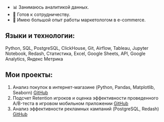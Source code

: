 - 📊 Занимаюсь аналитикой данных.
- 🤝 Готов к сотрудничеству.
- 💼 Имею большой опыт работы маркетологом в e-commerce.

 ## Языки и технологии:
 Python, SQL, PostgreSQL, ClickHouse, Git, Airflow, Tableau, Jupyter Notebook, Redash, Статистика, Excel, Google Sheets, API, Google Analytics, Яндекс Метрика

 ## Мои проекты:
 1. Анализ покупок в интернет-магазине (Python, Pandas, Matplotlib, Seaborn) <a href="https://github.com/DmTih/e-commerce_project">GitHub</a>
 2. Подсчет Retention игроков и оценка эффективности проведенного A/B-теста в игровом мобильном приложении <a href="https://github.com/DmTih/mobile_games_project">GitHub</a>
 3. Анализ эффективности рекламных кампаний (PostgreSQL, Redash) <a href="https://github.com/DmTih/marketing_analysis_of_advertising_campaigns">GitHub</a>

